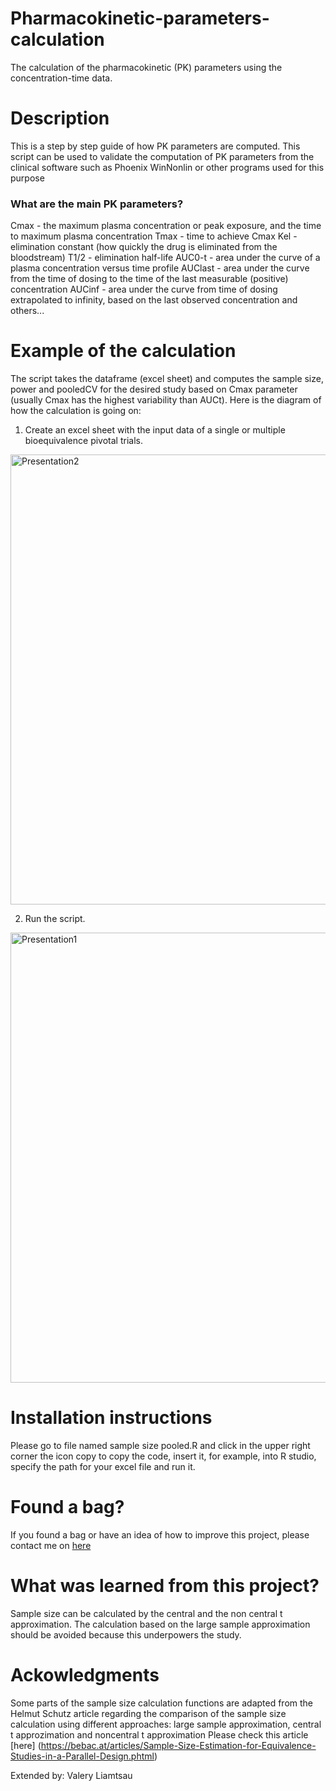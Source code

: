 # Pharmacokinetic-parameters-calculation
The calculation of the pharmacokinetic (PK) parameters using the concentration-time data.

# Description
This is a step by step guide of how PK parameters are computed.
This script can be used to validate the computation of PK parameters from the clinical software such as Phoenix WinNonlin or other programs used for this purpose

### What are the main PK parameters?
Cmax - the maximum plasma concentration or peak exposure, and the time to maximum plasma concentration
Tmax - time to achieve Cmax
Kel - elimination constant (how quickly the drug is eliminated from the bloodstream)
T1/2 - elimination half-life
AUC0-t - area under the curve of a plasma concentration versus time profile
AUClast - area under the curve from the time of dosing to the time of the last measurable (positive) concentration
AUCinf - area under the curve from time of dosing extrapolated to infinity, based on the last observed concentration
and others...


# Example of the calculation
The script takes the dataframe (excel sheet) and computes the sample size, power and pooledCV for the desired study
based on Cmax parameter (usually Cmax has the highest variability than AUCt).
Here is the diagram of how the calculation is going on:

1. Create an excel sheet with the input data of a single or multiple bioequivalence pivotal trials.

<img width="1280" height="720" alt="Presentation2" src="https://github.com/user-attachments/assets/19080d9a-3778-4246-b7bd-0c978535a61e" />

2. Run the script.
   
<img width="1280" height="720" alt="Presentation1" src="https://github.com/user-attachments/assets/9cf86d18-e531-4210-917c-10ababe68626" />

# Installation instructions
Please go to file named sample size pooled.R and click in the upper right corner the icon copy to copy the code, insert it, for example, into R studio,
specify the path for your excel file and run it.

# Found a bag?
If you found a bag or have an idea of how to improve this project, please contact me on [here](https://www.linkedin.com/in/vlia/) 

# What was learned from this project?
Sample size can be calculated by the central and the non central t approximation. 
The calculation based on the large sample approximation should be avoided because this underpowers the study.

# Ackowledgments
Some parts of the sample size calculation functions are adapted from the Helmut Schutz article regarding the comparison of the sample size calculation using
different approaches: large sample approximation, central t approzimation and noncentral t approximation
Please check this article [here] (https://bebac.at/articles/Sample-Size-Estimation-for-Equivalence-Studies-in-a-Parallel-Design.phtml)

Extended by: Valery Liamtsau
